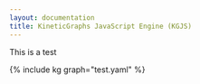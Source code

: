 ```yaml
---
layout: documentation
title: KineticGraphs JavaScript Engine (KGJS)
---
```


This is a test

{% include kg graph="test.yaml" %}